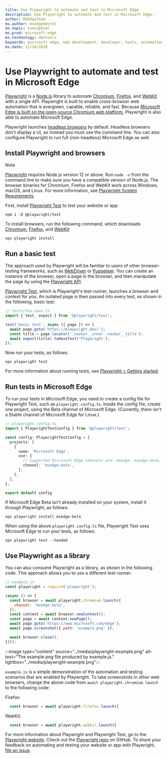 ```yaml
---
title: Use Playwright to automate and test in Microsoft Edge
description: Use Playwright to automate and test in Microsoft Edge.
author: MSEdgeTeam
ms.author: msedgedevrel
ms.topic: conceptual
ms.prod: microsoft-edge
ms.technology: devtools
keywords: microsoft edge, web development, developer, tools, automation, test, playwright, node, javascript, npm
ms.date: 11/24/2020
---
```

# Use Playwright to automate and test in Microsoft Edge

[Playwright](https://playwright.dev/docs/intro) is a [Node.js](https://nodejs.org) library to automate [Chromium](https://www.chromium.org/Home), [Firefox](https://www.mozilla.org/firefox), and [WebKit](https://webkit.org) with a single API.  Playwright is built to enable cross-browser web automation that is evergreen, capable, reliable, and fast.  Because [Microsoft Edge is built on the open-source Chromium web platform](https://blogs.windows.com/windowsexperience/2018/12/06/microsoft-edge-making-the-web-better-through-more-open-source-collaboration), Playwright is also able to automate Microsoft Edge.

Playwright launches [headless browsers](https://en.wikipedia.org/wiki/Headless_browser) by default.  Headless browsers don't display a UI, so instead you must use the command line.  You can also configure Playwright to run full (non-headless) Microsoft Edge as well.


<!-- ====================================================================== -->
## Install Playwright and browsers

> [!NOTE]
> [Playwright](https://playwright.dev/docs/intro) requires Node.js version 12 or above. Run `node -v` from the command line to make sure you have a compatible version of Node.js.  The browser binaries for Chromium, Firefox and WebKit work across Windows, macOS, and Linux. For more information, see [Playwright System Requirements](https://playwright.dev/docs/library#system-requirements).

First, install [Playwright Test](https://playwright.dev/docs/intro) to test your website or app:

```console
npm i -D @playwright/test
```

To install browsers, run the following command, which downloads [Chromium](https://www.chromium.org/Home), [Firefox](https://www.mozilla.org/firefox), and [WebKit](https://webkit.org):

```console
npx playwright install 
```


<!-- ====================================================================== -->
## Run a basic test

The approach used by Playwright will be familiar to users of other browser-testing frameworks, such as [WebDriver](../webdriver-chromium/index.md) or [Puppeteer](../puppeteer/index.md).  You can create an instance of the browser, open a page in the browser, and then manipulate the page by using the [Playwright API](https://playwright.dev/docs/api/class-playwright).

[Playwright Test](https://playwright.dev/docs/intro), which is Playwright's test-runner, launches a browser and context for you. An isolated page is then passed into every test, as shown in the following, basic test:

```typescript
// tests/foo.spec.ts
import { test, expect } from '@playwright/test';

test('basic test', async ({ page }) => {
  await page.goto('https://playwright.dev/');
  const title = page.locator('.navbar__inner .navbar__title');
  await expect(title).toHaveText('Playwright');
});
```

Now run your tests, as follows:

```console
npx playwright test
```

For more information about running tests, see [Playwright > Getting started](https://playwright.dev/docs/intro).


<!-- ====================================================================== -->
## Run tests in Microsoft Edge

To run your tests in Microsoft Edge, you need to create a config file for Playwright Test, such as `playwright.config.ts`.  Inside the config file, create one project, using the Beta channel of Microsoft Edge. (Currently, there isn't a Stable channel of Microsoft Edge for Linux.)

```typescript
// playwright.config.ts
import { PlaywrightTestConfig } from '@playwright/test';

const config: PlaywrightTestConfig = {
  projects: [
    {
      name: 'Microsoft Edge',
      use: {
        // Supported Microsoft Edge channels are: msedge, msedge-beta, msedge-dev
        channel: 'msedge-beta',
      },
    },
  ],
};

export default config
```

If Microsoft Edge Beta isn't already installed on your system, install it through Playwright, as follows:

```console
npx playwright install msedge-beta
```

When using the above `playwright.config.ts` file, Playwright Test uses Microsoft Edge to run your tests, as follows:

```console
npx playwright test --headed
```


<!-- ====================================================================== -->
## Use Playwright as a library

You can also consume Playwright as a library, as shown in the following code.  This approach allows you to use a different test-runner.

```javascript
// example.js
const playwright = require('playwright');

(async () => {
  const browser = await playwright.chromium.launch({
    channel: 'msedge-beta',
  });
  const context = await browser.newContext();
  const page = await context.newPage();
  await page.goto('https://www.microsoft.com/edge');
  await page.screenshot({ path: 'example.png' });

  await browser.close();
})();
```

:::image type="content" source="../media/playwright-example.png" alt-text="The example.png file produced by example.js." lightbox="../media/playwright-example.png":::

`example.js` is a simple demonstration of the automation and testing scenarios that are enabled by Playwright.  To take screenshots in other web browsers, change the above code from `await playwright.chromium.launch` to the following code:

Firefox: 

```javascript
  const browser = await playwright.firefox.launch({
```

WebKit: 

```javascript
  const browser = await playwright.webkit.launch({
```

For more information about Playwright and Playwright Test, go to the [Playwright website](https://playwright.dev/docs/intro).  Check out the [Playwright repo](https://github.com/microsoft/playwright) on GitHub.  To share your feedback on automating and testing your website or app with Playwright, [file an issue](https://github.com/microsoft/playwright/issues/new/choose).
